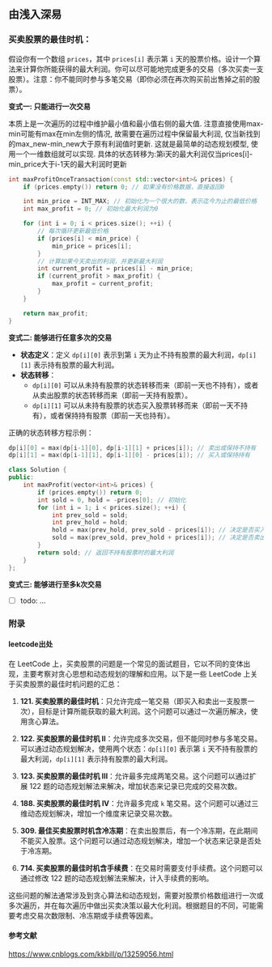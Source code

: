 

## 由浅入深易

### 买卖股票的最佳时机：
   假设你有一个数组 `prices`，其中 `prices[i]` 表示第 `i` 天的股票价格。设计一个算法来计算你所能获得的最大利润。你可以尽可能地完成更多的交易（多次买卖一支股票）。注意：你不能同时参与多笔交易（即你必须在再次购买前出售掉之前的股票）。

**变式一: 只能进行一次交易**

本质上是一次遍历的过程中维护最小值和最小值右侧的最大值. 注意直接使用max-min可能有max在min左侧的情况, 故需要在遍历过程中保留最大利润, 仅当新找到的max_new-min_new大于原有利润值时更新. 这就是最简单的动态规划模型, 使用一个一维数组就可以实现.
具体的状态转移为:第i天的最大利润仅当prices[i]-min_price大于i-1天的最大利润时更新

```c++
int maxProfitOnceTransaction(const std::vector<int>& prices) {
    if (prices.empty()) return 0; // 如果没有价格数据，直接返回0

    int min_price = INT_MAX; // 初始化为一个很大的数，表示迄今为止的最低价格
    int max_profit = 0; // 初始化最大利润为0

    for (int i = 0; i < prices.size(); ++i) {
        // 每次循环更新最低价格
        if (prices[i] < min_price) {
            min_price = prices[i];
        }
        // 计算如果今天卖出的利润，并更新最大利润
        int current_profit = prices[i] - min_price;
        if (current_profit > max_profit) {
            max_profit = current_profit;
        }
    }

    return max_profit;
}
```

**变式二: 能够进行任意多次的交易**

- **状态定义**：定义 `dp[i][0]` 表示到第 `i` 天为止不持有股票的最大利润，`dp[i][1]` 表示持有股票的最大利润。
- **状态转移**：
    - `dp[i][0]` 可以从未持有股票的状态转移而来（即前一天也不持有），或者从卖出股票的状态转移而来（即前一天持有股票）。
    - `dp[i][1]` 可以从未持有股票的状态买入股票转移而来（即前一天不持有），或者保持持有股票（即前一天也持有）。

 正确的状态转移方程示例：

```c++
dp[i][0] = max(dp[i-1][0], dp[i-1][1] + prices[i]); // 卖出或保持不持有 
dp[i][1] = max(dp[i-1][1], dp[i-1][0] - prices[i]); // 买入或保持持有
```

```c++
class Solution {
public:
    int maxProfit(vector<int>& prices) {
        if (prices.empty()) return 0;
        int sold = 0, hold = -prices[0]; // 初始化
        for (int i = 1; i < prices.size(); ++i) {
            int prev_sold = sold;
            int prev_hold = hold;
            hold = max(prev_hold, prev_sold - prices[i]); // 决定是否买入
            sold = max(prev_sold, prev_hold + prices[i]); // 决定是否卖出
        }
        return sold; // 返回不持有股票时的最大利润
    }
};
```

**变式三: 能够进行至多k次交易**

- [ ] todo: ...



### 附录
#### leetcode出处

在 LeetCode 上，买卖股票的问题是一个常见的面试题目，它以不同的变体出现，主要考察对贪心思想和动态规划的理解和应用。以下是一些 LeetCode 上关于买卖股票的最佳时机问题的汇总：

1. **121. 买卖股票的最佳时机**：只允许完成一笔交易（即买入和卖出一支股票一次），目标是计算所能获取的最大利润。这个问题可以通过一次遍历解决，使用贪心算法。

2. **122. 买卖股票的最佳时机 II**：允许完成多次交易，但不能同时参与多笔交易。可以通过动态规划解决，使用两个状态：`dp[i][0]` 表示第 `i` 天不持有股票的最大利润，`dp[i][1]` 表示持有股票的最大利润。

3. **123. 买卖股票的最佳时机 III**：允许最多完成两笔交易。这个问题可以通过扩展 122 题的动态规划解法来解决，增加状态来记录已完成的交易次数。

4. **188. 买卖股票的最佳时机 IV**：允许最多完成 `k` 笔交易。这个问题可以通过三维动态规划解决，增加一个维度来记录交易次数。

5. **309. 最佳买卖股票时机含冷冻期**：在卖出股票后，有一个冷冻期，在此期间不能买入股票。这个问题可以通过动态规划解决，增加一个状态来记录是否处于冷冻期。

6. **714. 买卖股票的最佳时机含手续费**：在交易时需要支付手续费。这个问题可以通过修改 122 题的动态规划解法来解决，计入手续费的影响。

这些问题的解法通常涉及到贪心算法和动态规划，需要对股票价格数组进行一次或多次遍历，并在每次遍历中做出买卖决策以最大化利润。根据题目的不同，可能需要考虑交易次数限制、冷冻期或手续费等因素。

#### 参考文献
https://www.cnblogs.com/kkbill/p/13259056.html
